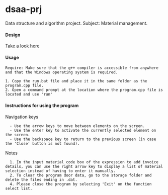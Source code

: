 # dsaa-prj
Data structure and algorithm project.
Subject: Material management.

#### Design
[Take a look here](https://github.com/lqrk/data-structure-and-algorithm-project/tree/master/doc)

#### Usage
```
Require: Make sure that the g++ compiler is accessible from anywhere and that the Windows operating system is required.

1. Copy the run.bat file and place it in the same folder as the program.cpp file.
2. Open a command prompt at the location where the program.cpp file is located and use 'run'
```

#### Instructions for using the program

Navigation keys
```
  - Use the arrow keys to move between elements on the screen.
  - Use the enter key to activate the currently selected element on the screen.
  - Use the backspace key to return to the previous screen (in case the 'Close' button is not found).
```

Notes
```
  1. In the input material code box of the expression to add invoice details, you can use the right arrow key to display a list of material selection instead of having to enter it manually.
  2. To clear the program door data, go to the storage folder and delete the files ending in .dat.
  4. Please close the program by selecting 'Exit' on the function select list.
```
